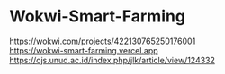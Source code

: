 # Wokwi-Smart-Farming

https://wokwi.com/projects/422130765250176001
<br>
https://wokwi-smart-farming.vercel.app
<br>
https://ojs.unud.ac.id/index.php/jlk/article/view/124332
